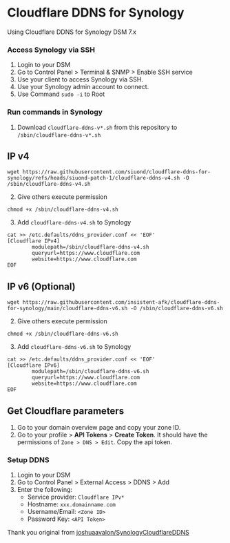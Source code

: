 # Cloudflare DDNS for Synology

Using Cloudflare DDNS for Synology DSM 7.x

### Access Synology via SSH

1. Login to your DSM
2. Go to Control Panel > Terminal & SNMP > Enable SSH service
3. Use your client to access Synology via SSH.
4. Use your Synology admin account to connect.
5. Use Command `sudo -i` to Root

### Run commands in Synology

1. Download `cloudflare-ddns-v*.sh` from this repository to `/sbin/cloudflare-ddns-v*.sh`

## IP v4

```
wget https://raw.githubusercontent.com/siuond/cloudflare-ddns-for-synology/refs/heads/siuond-patch-1/cloudflare-ddns-v4.sh -O /sbin/cloudflare-ddns-v4.sh
```

2. Give others execute permission

```
chmod +x /sbin/cloudflare-ddns-v4.sh
```

3. Add `cloudflare-ddns-v4.sh` to Synology

```
cat >> /etc.defaults/ddns_provider.conf << 'EOF'
[Cloudflare IPv4]
        modulepath=/sbin/cloudflare-ddns-v4.sh
        queryurl=https://www.cloudflare.com
        website=https://www.cloudflare.com
EOF

```

## IP v6 (Optional)

```
wget https://raw.githubusercontent.com/insistent-afk/cloudflare-ddns-for-synology/main/cloudflare-ddns-v6.sh -O /sbin/cloudflare-ddns-v6.sh
```

2. Give others execute permission

```
chmod +x /sbin/cloudflare-ddns-v6.sh
```

3. Add `cloudflare-ddns-v6.sh` to Synology

```
cat >> /etc.defaults/ddns_provider.conf << 'EOF'
[Cloudflare IPv6]
        modulepath=/sbin/cloudflare-ddns-v6.sh
        queryurl=https://www.cloudflare.com
        website=https://www.cloudflare.com
EOF

```

## Get Cloudflare parameters

1. Go to your domain overview page and copy your zone ID.
2. Go to your profile > **API Tokens** > **Create Token**. It should have the permissions of `Zone > DNS > Edit`. Copy the api token.

### Setup DDNS

1. Login to your DSM
2. Go to Control Panel > External Access > DDNS > Add
3. Enter the following:
   - Service provider: `Cloudflare IPv*`
   - Hostname: `xxx.domainname.com`
   - Username/Email: `<Zone ID>`
   - Password Key: `<API Token>`

Thank you original from [joshuaavalon/SynologyCloudflareDDNS](https://github.com/joshuaavalon/SynologyCloudflareDDNS/)

